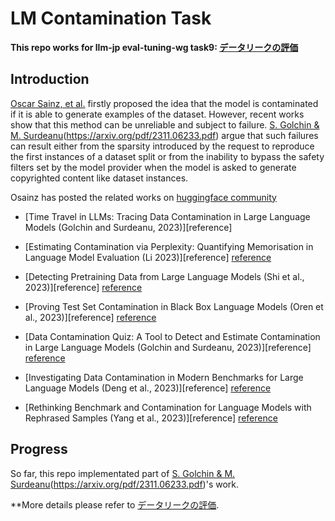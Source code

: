 # LM Contamination Task

**This repo works for llm-jp eval-tuning-wg task9: [データリークの評価](https://github.com/llm-jp/eval-tuning-wg/issues/9#top)**

## Introduction

[Oscar Sainz, et al.](https://hitz-zentroa.github.io/lm-contamination/blog/) firstly proposed the idea that the model is contaminated if it is able to generate examples of the dataset.
However, recent works show that this method can be unreliable and subject to failure. [S. Golchin & M. Surdeanu](https://arxiv.org/pdf/2308.08493.pdf)(https://arxiv.org/pdf/2311.06233.pdf) argue that such failures can result either from the sparsity introduced by the request to reproduce the first instances of a dataset split or from the inability to bypass the safety filters set by the model provider when the model is asked to generate copyrighted content like dataset instances. 

Osainz has posted the related works on [huggingface community](https://huggingface.co/spaces/HuggingFaceH4/open_llm_leaderboard/discussions/472)

* [Time Travel in LLMs: Tracing Data Contamination in Large Language Models (Golchin and Surdeanu, 2023)][reference]

* [Estimating Contamination via Perplexity: Quantifying Memorisation in Language Model Evaluation (Li 2023)][reference]
[reference](https://arxiv.org/pdf/2309.10677.pdf)

* [Detecting Pretraining Data from Large Language Models (Shi et al., 2023)][reference]
[reference](https://arxiv.org/pdf/2310.16789.pdf)

* [Proving Test Set Contamination in Black Box Language Models (Oren et al., 2023)][reference]
[reference](https://arxiv.org/pdf/2310.17623.pdf)

* [Data Contamination Quiz: A Tool to Detect and Estimate Contamination in Large Language Models (Golchin and Surdeanu, 2023)][reference]
[reference](https://arxiv.org/pdf/2311.06233.pdf)

* [Investigating Data Contamination in Modern Benchmarks for Large Language Models (Deng et al., 2023)][reference]
[reference](https://arxiv.org/pdf/2311.09783.pdf)

* [Rethinking Benchmark and Contamination for Language Models with Rephrased Samples (Yang et al., 2023)][reference]
[reference](https://arxiv.org/pdf/2311.04850.pdf)

## Progress

So far, this repo implementated part of [S. Golchin & M. Surdeanu](https://arxiv.org/pdf/2308.08493.pdf)(https://arxiv.org/pdf/2311.06233.pdf)'s work.

**More details please refer to [データリークの評価](https://github.com/llm-jp/eval-tuning-wg/issues/9#top). 
